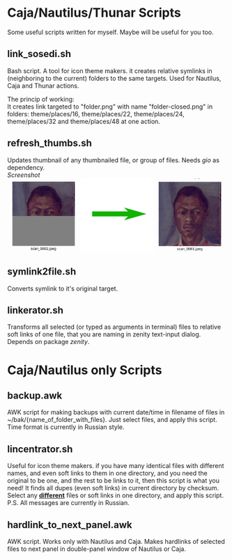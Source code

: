# Caja/Nautilus/Thunar Scripts
Some useful scripts written for myself. Maybe will be useful for you too.

## link_sosedi.sh
Bash script. A tool for icon theme makers. it creates relative symlinks in (neighboring to the current) folders to the same targets. Used for Nautilus, Caja and Thunar actions.

The princip of working:<br>
It creates link targeted to "folder.png" with name "folder-closed.png" in folders: theme/places/16, theme/places/22, theme/places/24, theme/places/32 and theme/places/48 at one action.

## refresh_thumbs.sh
Updates thumbnail of any thumbnailed file, or group of files. Needs *gio* as dependency.<br>
*Screenshot*<br>
![screenshot](thupd.png "thupd.png")

## symlink2file.sh
Converts symlink to it's original target.

## linkerator.sh
Transforms all selected (or typed as arguments in terminal) files to relative soft links of one file, that you are naming in zenity text-input dialog. Depends on package *zenity*.

# Caja/Nautilus only Scripts

## backup.awk
AWK script for making backups with current date/time in filename of files in ~/bak/{name_of_folder_with_files}.
Just select files, and apply this script. Time format is currently in Russian style.

## lincentrator.sh
Useful for icon theme makers. if you have many identical files with different names, and even soft links to them in one directory, and you need the original to be one, and the rest to be links to it, then this script is what you need! It finds all dupes (even soft links) in current directory by checksum. Select any **<u>different</u>** files or soft links in one directory, and apply this script.<br>P.S. All messages are currently in Russian.

## hardlink_to_next_panel.awk

AWK script. Works only with Nautilus and Caja. Makes hardlinks of selected files to next panel in double-panel window of Nautilus or Caja.